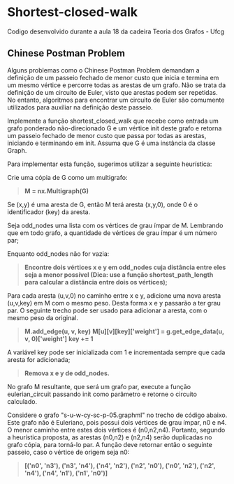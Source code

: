 # Shortest-closed-walk

Codigo desenvolvido durante a aula 18 da cadeira Teoria dos Grafos - Ufcg

## Chinese Postman Problem 

Alguns problemas como o Chinese Postman Problem demandam a definição de um passeio fechado de menor custo que inicia e termina em um mesmo vértice e percorre todas as arestas de um grafo. Não se trata da definição de um circuito de Euler, visto que arestas podem ser repetidas. No entanto, algoritmos para encontrar um circuito de Euler são comumente utilizados para auxiliar na definição deste passeio.

Implemente a função shortest_closed_walk que recebe como entrada um grafo ponderado não-direcionado G e um vértice init deste grafo e retorna um passeio fechado de menor custo que passa por todas as arestas, iniciando e terminando em init. Assuma que G é uma instância da classe Graph.

Para implementar esta função, sugerimos utilizar a seguinte heurística:

Crie uma cópia de G como um multigrafo:

> **M = nx.Multigraph(G)** 

Se (x,y) é uma aresta de G, então M terá aresta (x,y,0), onde 0 é o identificador (key) da aresta.

Seja odd_nodes uma lista com os vértices de grau ímpar de M. Lembrando que em todo grafo, a quantidade de vértices de grau ímpar é um número par;

Enquanto odd_nodes não for vazia:

> **Encontre dois vértices x e y em odd_nodes cuja distância entre eles seja a menor possível (Dica: use a função shortest_path_length para calcular a distância entre dois os vértices);**

Para cada aresta (u,v,0) no caminho entre x e y, adicione uma nova aresta (u,v,key) em M com o mesmo peso. Desta forma x e y passarão a ter grau par. O seguinte trecho pode ser usado para adicionar a aresta, com o mesmo peso da original.

>  **M.add_edge(u, v, key)**
>  **M[u][v][key]['weight'] = g.get_edge_data(u, v, 0)['weight']**
>  **key += 1**

A variável key pode ser inicializada com 1 e incrementada sempre que cada aresta for adicionada;

> **Remova x e y de odd_nodes.**

No grafo M resultante, que será um grafo par, execute a função eulerian_circuit passando init como parâmetro e retorne o circuito calculado.

Considere o grafo "s-u-w-cy-sc-p-05.graphml" no trecho de código abaixo. Este grafo não é Euleriano, pois possui dois vértices de grau ímpar, n0 e n4. O menor caminho entre estes dois vértices é (n0,n2,n4). Portanto, segundo a heurística proposta, as arestas (n0,n2) e (n2,n4) serão duplicadas no grafo cópia, para torná-lo par. A função deve retornar então o seguinte passeio, caso o vértice de origem seja n0:

> **[('n0', 'n3'), ('n3', 'n4'), ('n4', 'n2'), ('n2', 'n0'), ('n0', 'n2'), ('n2', 'n4'), ('n4', 'n1'), ('n1', 'n0')]**